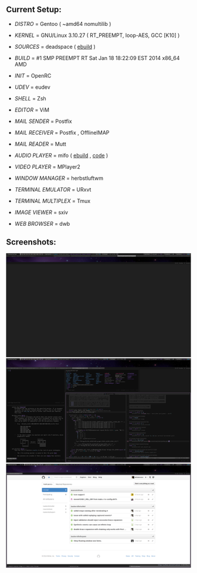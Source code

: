 Current Setup:
--------------


+ *DISTRO* = Gentoo ( ~amd64 nomultilib )

+ *KERNEL* = GNU/Linux 3.10.27 ( RT_PREEMPT, loop-AES, GCC [K10] )

+ *SOURCES* = deadspace ( [ebuild](https://github.com/milomouse/ebuilds/tree/master/sys-kernel/deadspace-sources) )

+ *BUILD* = #1 SMP PREEMPT RT Sat Jan 18 18:22:09 EST 2014 x86_64 AMD

+ *INIT* = OpenRC

+ *UDEV* = eudev

+ *SHELL* = Zsh

+ *EDITOR* = ViM

+ *MAIL SENDER* = Postfix

+ *MAIL RECEIVER* = Postfix , OfflineIMAP

+ *MAIL READER* = Mutt

+ *AUDIO PLAYER* = mifo ( [ebuild](https://github.com/milomouse/ebuilds/tree/master/media-sound/mifo) , [code](https://github.com/milomouse/mifo) )

+ *VIDEO PLAYER* = MPlayer2

+ *WINDOW MANAGER* = herbstluftwm

+ *TERMINAL EMULATOR* = URxvt

+ *TERMINAL MULTIPLEX* = Tmux

+ *IMAGE VIEWER* = sxiv

+ *WEB BROWSER* = dwb


Screenshots:
--------------

![ScreenShot1](share/screenshots/2014_01_12-1.png)
![ScreenShot2](share/screenshots/2014_01_12-2.png)
![ScreenShot3](share/screenshots/2014_01_12-3.png)
